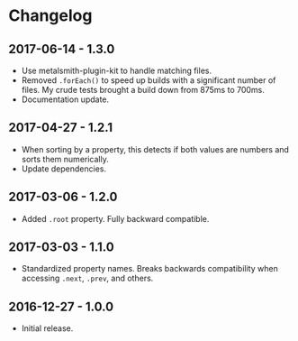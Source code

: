 Changelog
=========


2017-06-14 - 1.3.0
------------------

* Use metalsmith-plugin-kit to handle matching files.
* Removed `.forEach()` to speed up builds with a significant number of files. My crude tests brought a build down from 875ms to 700ms.
* Documentation update.


2017-04-27 - 1.2.1
------------------

* When sorting by a property, this detects if both values are numbers and sorts them numerically.
* Update dependencies.


2017-03-06 - 1.2.0
------------------

* Added `.root` property. Fully backward compatible.


2017-03-03 - 1.1.0
------------------

* Standardized property names. Breaks backwards compatibility when accessing `.next`, `.prev`, and others.


2016-12-27 - 1.0.0
------------------

* Initial release.
